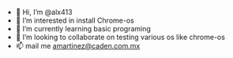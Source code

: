 - 👋 Hi, I’m @alx413
- 👀 I’m interested in install Chrome-os
- 🌱 I’m currently learning basic programing
- 💞️ I’m looking to collaborate on testing various os like chrome-os
- 📫 mail me amartinez@caden.com.mx

<!---
alx413/alx413 is a ✨ special ✨ repository because its `README.md` (this file) appears on your GitHub profile.
You can click the Preview link to take a look at your changes.
--->

